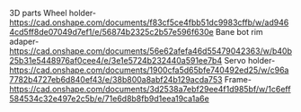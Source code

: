3D parts
Wheel holder- https://cad.onshape.com/documents/f83cf5ce4fbb51dc9983cffb/w/ad9464cd5ff8de07049d7ef1/e/56874b2325c2b57e596f630e
Bane bot rim adaper- https://cad.onshape.com/documents/56e62afefa46d55479042363/w/b40b25b31e5448976af0cee4/e/3e1e5724b232440a591ee7b4
Servo holder- https://cad.onshape.com/documents/1900cfa5d65bfe740492ed25/w/c96a7782b4727eb6d840ef43/e/38b800a8abf24b129acda753
Frame- https://cad.onshape.com/documents/3d2538a7ebf29ee4f1d985bf/w/1c6eff584534c32e497e2c5b/e/71e6d8b8fb9d1eea19ca1a6e
